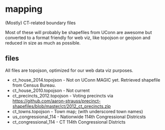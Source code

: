 # mapping
(Mostly) CT-related boundary files 

Most of these will probably be shapefiles from UConn are awesome but converted to  a format friendly for web viz, like topojson or geojson and reduced in size as much as possible.

## files

All files are topojson, optimized for our web data viz purposes.

* ct_house_2014.topojson - Not on UConn MAGIC yet. Retrieved shapefile from Census Bureau.
* ct_house_2010.topojson - Not current
* ct_precincts_2012.topojson - Voting precincts via https://github.com/aaron-strauss/precinct-shapefiles/blob/master/ct/2012_ct_precincts.zip
* ct_towns.topojson - Town map; (with underscored town names)
* us_congressional_114 - Nationwide 114th Congressional Districsts
* ct_congressional_114 - CT 114th Congressional Districts 